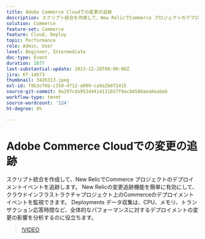 ```yaml
---
title: Adobe Commerce Cloudでの変更の追跡
description: スクリプト統合を作成して、New RelicでCommerce プロジェクトのデプロイメントイベントを追跡します。 New Relicの変更追跡機能を簡単に有効にして、クラウドインフラストラクチャプロジェクト上のCommerceのデプロイメントイベントを監視できます。 Deployments データ収集は、CPU、メモリ、トランザクション応答時間など、全体的なパフォーマンスに対するデプロイメントの変更の影響を分析するのに役立ちます。
solution: Commerce
feature-set: Commerce
feature: Cloud, Deploy
topic: Performance
role: Admin, User
level: Beginner, Intermediate
doc-type: Event
duration: 1877
last-substantial-update: 2023-12-20T00:00:00Z
jira: KT-14673
thumbnail: 3426313.jpeg
exl-id: f8b3cf6b-c358-4f12-a099-ca9a2b072415
source-git-commit: 9a297cda953d4414131657f9ac84580aea0eabeb
workflow-type: tm+mt
source-wordcount: '124'
ht-degree: 0%

---
```


# Adobe Commerce Cloudでの変更の追跡

スクリプト統合を作成して、New RelicでCommerce プロジェクトのデプロイメントイベントを追跡します。 New Relicの変更追跡機能を簡単に有効にして、クラウドインフラストラクチャプロジェクト上のCommerceのデプロイメントイベントを監視できます。 Deployments データ収集は、CPU、メモリ、トランザクション応答時間など、全体的なパフォーマンスに対するデプロイメントの変更の影響を分析するのに役立ちます。

>[!VIDEO](https://video.tv.adobe.com/v/3456443/?learn=on&captions=jpn)
